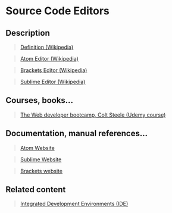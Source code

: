 # Source Code Editors

## Description

>[Definition (Wikipedia)](https://en.wikipedia.org/wiki/Source_code_editor)

>[Atom Editor (Wikipedia)](https://en.wikipedia.org/wiki/Atom_(text_editor))

>[Brackets Editor (Wikipedia)](https://en.wikipedia.org/wiki/Brackets_(text_editor))

>[Sublime Editor (Wikipedia)](https://en.wikipedia.org/wiki/Sublime_Text)

## Courses, books...

>[The Web developer bootcamp, Colt Steele (Udemy course)](../the-web-developer-bootcamp/twdb.md)

<!--Todo: must be inclueded when editing the courses-->

## Documentation, manual references...

>[Atom Website](https://atom.io/)

>[Sublime Website](https://www.sublimetext.com/)

>[Brackets website](http://brackets.io/)

## Related content

>[Integrated Development Environments (IDE)](ide.md)
